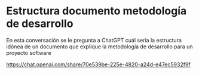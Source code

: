 # Estructura documento metodología de desarrollo

En esta conversación se le pregunta a ChatGPT cuál sería la estructura idónea de un documento que explique la metodología de desarrollo para un proyecto software

https://chat.openai.com/share/70e539be-225e-4820-a24d-e47ec5932f9f